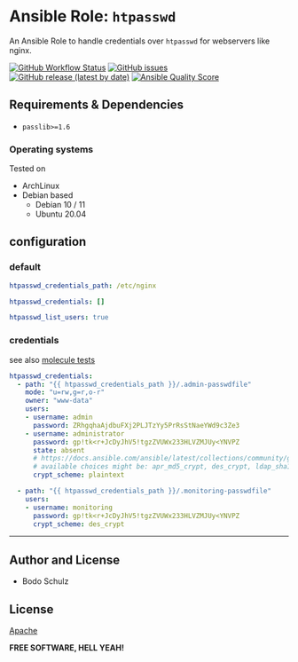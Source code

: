 
# Ansible Role:  `htpasswd`

An Ansible Role to handle credentials over `htpasswd` for webservers like nginx.

[![GitHub Workflow Status](https://img.shields.io/github/actions/workflow/status/bodsch/ansible-htpasswd/main.yml?branch=main)][ci]
[![GitHub issues](https://img.shields.io/github/issues/bodsch/ansible-htpasswd)][issues]
[![GitHub release (latest by date)](https://img.shields.io/github/v/release/bodsch/ansible-htpasswd)][releases]
[![Ansible Quality Score](https://img.shields.io/ansible/quality/50067?label=role%20quality)][quality]

[ci]: https://github.com/bodsch/ansible-htpasswd/actions
[issues]: https://github.com/bodsch/ansible-htpasswd/issues?q=is%3Aopen+is%3Aissue
[releases]: https://github.com/bodsch/ansible-htpasswd/releases
[quality]: https://galaxy.ansible.com/bodsch/htpasswd


## Requirements & Dependencies

- `passlib>=1.6`

### Operating systems

Tested on

* ArchLinux
* Debian based
    - Debian 10 / 11
    - Ubuntu 20.04


## configuration

### default

```yaml
htpasswd_credentials_path: /etc/nginx

htpasswd_credentials: []

htpasswd_list_users: true
```

### credentials

see also [molecule tests](molecule/default/group_vars/all/vars.yaml)

```yaml
htpasswd_credentials:
  - path: "{{ htpasswd_credentials_path }}/.admin-passwdfile"
    mode: "u=rw,g=r,o-r"
    owner: "www-data"
    users:
    - username: admin
      password: ZRhgqhaAjdbuFXj2PLJTzYy5PrRsStNaeYWd9c3Ze3
    - username: administrator
      password: gp!tk<r+JcDyJhV5!tgzZVUWx233HLVZMJUy<YNVPZ
      state: absent
      # https://docs.ansible.com/ansible/latest/collections/community/general/htpasswd_module.html#parameter-crypt_scheme
      # available choices might be: apr_md5_crypt, des_crypt, ldap_sha1, plaintext
      crypt_scheme: plaintext

  - path: "{{ htpasswd_credentials_path }}/.monitoring-passwdfile"
    users:
    - username: monitoring
      password: gp!tk<r+JcDyJhV5!tgzZVUWx233HLVZMJUy<YNVPZ
      crypt_scheme: des_crypt
```

---

## Author and License

- Bodo Schulz

## License

[Apache](LICENSE)

**FREE SOFTWARE, HELL YEAH!**
